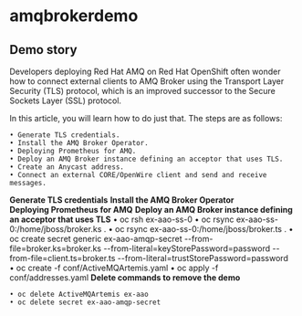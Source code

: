 # amqbrokerdemo

##  Demo story

Developers deploying Red Hat AMQ on Red Hat OpenShift often wonder how to connect external clients to AMQ Broker using the Transport Layer Security (TLS) protocol, which is an improved successor to the Secure Sockets Layer (SSL) protocol.

In this article, you will learn how to do just that. The steps are as follows:

    • Generate TLS credentials.
    • Install the AMQ Broker Operator.
    • Deploying Prometheus for AMQ.
    • Deploy an AMQ Broker instance defining an acceptor that uses TLS.
    • Create an Anycast address.
    • Connect an external CORE/OpenWire client and send and receive messages.

**Generate TLS credentials**
**Install the AMQ Broker Operator**   
**Deploying Prometheus for AMQ**
**Deploy an AMQ Broker instance defining an acceptor that uses TLS**
    • oc rsh ex-aao-ss-0
    • oc rsync ex-aao-ss-0:/home/jboss/broker.ks .
    • oc rsync ex-aao-ss-0:/home/jboss/broker.ts .
    • oc create secret generic ex-aao-amqp-secret --from-file=broker.ks=broker.ks  --from-literal=keyStorePassword=password --from-file=client.ts=broker.ts --from-literal=trustStorePassword=password    
    • oc create -f conf/ActiveMQArtemis.yaml 
    • oc apply -f conf/addresses.yaml 
**Delete commands to remove the demo**        

    • oc delete ActiveMQArtemis ex-aao
    • oc delete secret ex-aao-amqp-secret
 
 
 
 
 




